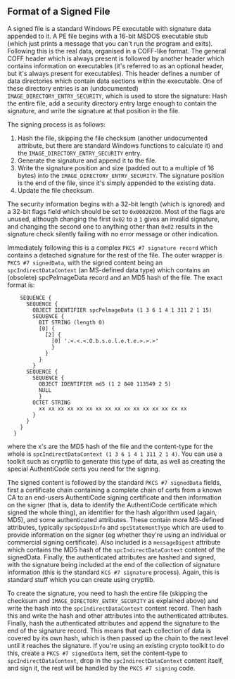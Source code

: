 Format of a Signed File
-----------------------

A signed file is a standard Windows PE executable with signature data appended to it. A PE file begins with a 16-bit MSDOS executable stub (which just prints a message that you can't run the program and exits). Following this is the real data, organised in a COFF-like format. The general COFF header which is always present is followed by another header which contains information on executables (it's referred to as an optional header, but it's always present for executables). This header defines a number of data directories which contain data sections within the executable. One of these directory entries is an (undocumented) `IMAGE_DIRECTORY_ENTRY_SECURITY`, which is used to store the signature: Hash the entire file, add a security directory entry large enough to contain the signature, and write the signature at that position in the file.

The signing process is as follows:

1. Hash the file, skipping the file checksum (another undocumented attribute,
   but there are standard Windows functions to calculate it) and the
   `IMAGE_DIRECTORY_ENTRY_SECURITY` entry.
2. Generate the signature and append it to the file.
3. Write the signature position and size (padded out to a multiple of 16 bytes)
   into the `IMAGE_DIRECTORY_ENTRY_SECURITY`.  The signature position is the end
   of the file, since it's simply appended to the existing data.
4. Update the file checksum.

The security information begins with a 32-bit length (which is ignored) and a 32-bit flags field which should be set to `0x00020200`. Most of the flags are unused, although changing the first `0x02` to a `1` gives an invalid signature, and changing the second one to anything other than `0x02` results in the signature check silently failing with no error message or other indication.

Immediately following this is a complex `PKCS #7 signature record` which contains a detached signature for the rest of the file. The outer wrapper is `PKCS #7 signedData`, with the signed content being an `spcIndirectDataContext` (an MS-defined data type) which contains an (obsolete) spcPelmageData record and an MD5 hash of the file.  The exact format is:

```
    SEQUENCE {
      SEQUENCE {
        OBJECT IDENTIFIER spcPelmageData (1 3 6 1 4 1 311 2 1 15)
        SEQUENCE {
          BIT STRING (length 0)
          [0] {
            [2] {
              [0] '.<.<.<.O.b.s.o.l.e.t.e.>.>.>'
              }
            }
          }
        }
      SEQUENCE {
        SEQUENCE {
          OBJECT IDENTIFIER md5 (1 2 840 113549 2 5)
          NULL
          }
        OCTET STRING
          xx xx xx xx xx xx xx xx xx xx xx xx xx xx xx xx
        }
      }
    }
  }
```

where the x's are the MD5 hash of the file and the content-type for the whole is `spcIndirectDataContext (1 3 6 1 4 1 311 2 1 4)`. You can use a toolkit such as cryptlib to generate this type of data, as well as creating the special AuthentiCode certs you need for the signing.

The signed content is followed by the standard `PKCS #7 signedData` fields, first
a certificate chain containing a complete chain of certs from a known CA to an
end-users AuthentiCode signing certificate and then information on the signer
(that is, data to identify the AuthentiCode certificate which signed the whole
thing), an identifier for the hash algorithm used (again, MD5), and some
authenticated attributes.  These contain more MS-defined attributes, typically
`spcSpOpusInfo` and `spcStatementType` which are used to provide information on the
signer (eg whether they're using an individual or commercial signing
certificate).  Also included is a `messageDigest` attribute which contains the
MD5 hash of the `spcIndirectDataContext` content of the signedData.  Finally, the
authenticated attributes are hashed and signed, with the signature being
included at the end of the collection of signature information (this is the
standard `KCS #7 signature` process).  Again, this is standard stuff which you
can create using cryptlib.

To create the signature, you need to hash the entire file (skipping the
checksum and `IMAGE_DIRECTORY_ENTRY_SECURITY` as explained above) and write the
hash into the `spcIndirectDataContext` content record.  Then hash this and write
the hash and other attributes into the authenticated attributes.  Finally, hash
the authenticated attributes and append the signature to the end of the
signature record.  This means that each collection of data is covered by its
own hash, which is then passed up the chain to the next level until it reaches
the signature.  If you're using an existing crypto toolkit to do this, create a
`PKCS #7 signedData` item, set the content-type to `spcIndirectDataContext`, drop
in the `spcIndirectDataContext` content itself, and sign it, the rest will be
handled by the `PKCS #7 signing` code.
